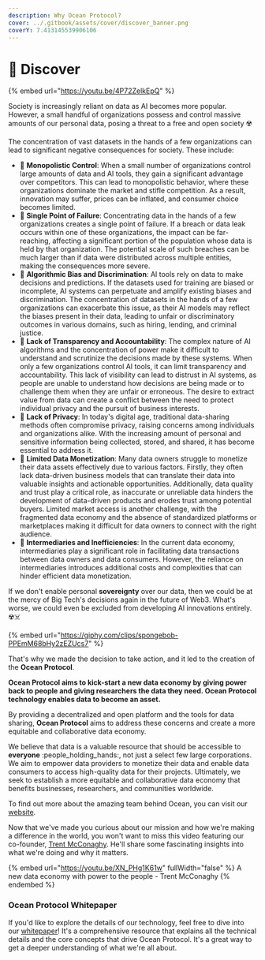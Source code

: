 ```yaml
---
description: Why Ocean Protocol?
cover: ../.gitbook/assets/cover/discover_banner.png
coverY: 7.413145539906106
---
```


# 🌊 Discover

{% embed url="https://youtu.be/4P72ZelkEpQ" %}

Society is increasingly reliant on data as AI becomes more popular. However, a small handful of organizations possess and control massive amounts of our personal data, posing a threat to a free and open society ☢️

The concentration of vast datasets in the hands of a few organizations can lead to significant negative consequences for society. These include:

* 📛 **Monopolistic Control**: When a small number of organizations control large amounts of data and AI tools, they gain a significant advantage over competitors. This can lead to monopolistic behavior, where these organizations dominate the market and stifle competition. As a result, innovation may suffer, prices can be inflated, and consumer choice becomes limited.
* 📛 **Single Point of Failure**: Concentrating data in the hands of a few organizations creates a single point of failure. If a breach or data leak occurs within one of these organizations, the impact can be far-reaching, affecting a significant portion of the population whose data is held by that organization. The potential scale of such breaches can be much larger than if data were distributed across multiple entities, making the consequences more severe.
* 📛 **Algorithmic Bias and Discrimination**: AI tools rely on data to make decisions and predictions. If the datasets used for training are biased or incomplete, AI systems can perpetuate and amplify existing biases and discrimination. The concentration of datasets in the hands of a few organizations can exacerbate this issue, as their AI models may reflect the biases present in their data, leading to unfair or discriminatory outcomes in various domains, such as hiring, lending, and criminal justice.
* 📛 **Lack of Transparency and Accountability**: The complex nature of AI algorithms and the concentration of power make it difficult to understand and scrutinize the decisions made by these systems. When only a few organizations control AI tools, it can limit transparency and accountability. This lack of visibility can lead to distrust in AI systems, as people are unable to understand how decisions are being made or to challenge them when they are unfair or erroneous. The desire to extract value from data can create a conflict between the need to protect individual privacy and the pursuit of business interests.
* 📛 **Lack of Privacy**: In today's digital age, traditional data-sharing methods often compromise privacy, raising concerns among individuals and organizations alike. With the increasing amount of personal and sensitive information being collected, stored, and shared, it has become essential to address it.
* 📛 **Limited Data Monetization**: Many data owners struggle to monetize their data assets effectively due to various factors. Firstly, they often lack data-driven business models that can translate their data into valuable insights and actionable opportunities. Additionally, data quality and trust play a critical role, as inaccurate or unreliable data hinders the development of data-driven products and erodes trust among potential buyers. Limited market access is another challenge, with the fragmented data economy and the absence of standardized platforms or marketplaces making it difficult for data owners to connect with the right audience.
* 📛 **Intermediaries and Inefficiencies**: In the current data economy, intermediaries play a significant role in facilitating data transactions between data owners and data consumers. However, the reliance on intermediaries introduces additional costs and complexities that can hinder efficient data monetization.

If we don't enable personal **sovereignty** over our data, then we could be at the mercy of Big Tech's decisions again in the future of Web3. What's worse, we could even be excluded from developing AI innovations entirely. ☢️☠️

{% embed url="https://giphy.com/clips/spongebob-PPEmM68bHy2zEZUcs7" %}

That's why we made the decision to take action, and it led to the creation of the **Ocean Protocol**.

**Ocean Protocol aims to kick-start a new data economy by giving power back to people and giving researchers the data they need. Ocean Protocol technology enables data to become an asset.**

By providing a decentralized and open platform and the tools for data sharing, **Ocean Protocol** aims to address these concerns and create a more equitable and collaborative data economy.

We believe that data is a valuable resource that should be accessible to **everyone** :people\_holding\_hands:, not just a select few large corporations. We aim to empower data providers to monetize their data and enable data consumers to access high-quality data for their projects. Ultimately, we seek to establish a more equitable and collaborative data economy that benefits businesses, researchers, and communities worldwide.

To find out more about the amazing team behind Ocean, you can visit our [website](https://oceanprotocol.com/about).

Now that we've made you curious about our mission and how we're making a difference in the world, you won't want to miss this video featuring our co-founder, [Trent McConaghy](http://www.trent.st/). He'll share some fascinating insights into what we're doing and why it matters.

{% embed url="https://youtu.be/XN_PHg1K61w" fullWidth="false" %}
A new data economy with power to the people - Trent McConaghy
{% endembed %}

### Ocean Protocol Whitepaper

If you'd like to explore the details of our technology, feel free to dive into our [whitepaper](https://oceanprotocol.com/tech-whitepaper.pdf)! It's a comprehensive resource that explains all the technical details and the core concepts that drive Ocean Protocol. It's a great way to get a deeper understanding of what we're all about.
